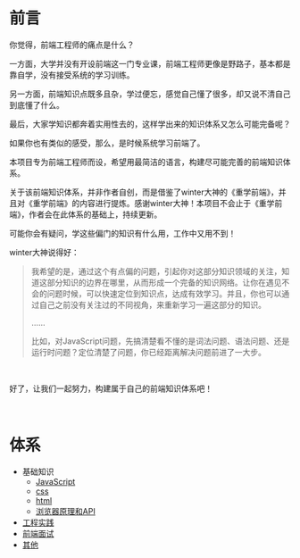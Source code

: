 # 前言

你觉得，前端工程师的痛点是什么？

一方面，大学并没有开设前端这一门专业课，前端工程师更像是野路子，基本都是靠自学，没有接受系统的学习训练。

另一方面，前端知识点既多且杂，学过便忘，感觉自己懂了很多，却又说不清自己到底懂了什么。

最后，大家学知识都奔着实用性去的，这样学出来的知识体系又怎么可能完备呢？

如果你也有类似的感受，那么，是时候系统学习前端了。

本项目专为前端工程师而设，希望用最简洁的语言，构建尽可能完善的前端知识体系。

关于该前端知识体系，并非作者自创，而是借鉴了winter大神的《重学前端》，并且对《重学前端》的内容进行提炼。感谢winter大神！本项目不会止于《重学前端》，作者会在此体系的基础上，持续更新。

可能你会有疑问，学这些偏门的知识有什么用，工作中又用不到！

winter大神说得好：

> 我希望的是，通过这个有点偏的问题，引起你对这部分知识领域的关注，知道这部分知识的边界在哪里，从而形成一个完备的知识网络。让你在遇见不会的问题时候，可以快速定位到知识点，达成有效学习。并且，你也可以通过自己之前没有关注过的不同视角，来重新学习一遍这部分的知识。
>
> ……
>
> 比如，对JavaScript问题，先搞清楚看不懂的是词法问题、语法问题、还是运行时问题？定位清楚了问题，你已经距离解决问题前进了一大步。

<br/>

好了，让我们一起努力，构建属于自己的前端知识体系吧！

<br/>

# 体系

- 基础知识
    - [JavaScript][01]
    - [css][02]
    - [html][03]
    - [浏览器原理和API][04]
- [工程实践][05]
- [前端面试][06]
- [其他][07]

[01]: https://github.com/jiangxia/FE-Knowledge/blob/master/posts/JavaScript/index.md
[02]: https://github.com/jiangxia/FE-Knowledge/blob/master/posts/css/index.md
[03]: https://github.com/jiangxia/FE-Knowledge/blob/master/posts/html/index.md
[04]: https://github.com/jiangxia/FE-Knowledge/blob/master/posts/浏览器原理和api/index.md
[05]: https://github.com/jiangxia/FE-Knowledge/blob/master/posts/前端工程化/index.md
[06]: https://github.com/jiangxia/FE-Knowledge/blob/master/posts/面试/index.md
[07]: https://github.com/jiangxia/FE-Knowledge/blob/master/posts/其他/index.md